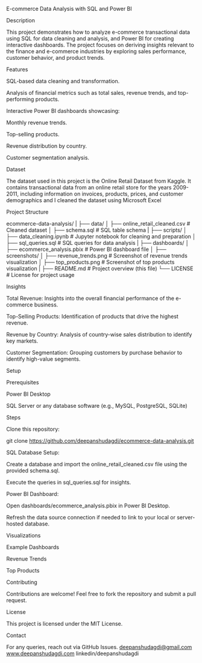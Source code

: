 E-commerce Data Analysis with SQL and Power BI

Description

This project demonstrates how to analyze e-commerce transactional data using SQL for data cleaning and analysis, and Power BI for creating interactive dashboards. The project focuses on deriving insights relevant to the finance and e-commerce industries by exploring sales performance, customer behavior, and product trends.

Features

SQL-based data cleaning and transformation.

Analysis of financial metrics such as total sales, revenue trends, and top-performing products.

Interactive Power BI dashboards showcasing:

Monthly revenue trends.

Top-selling products.

Revenue distribution by country.

Customer segmentation analysis.

Dataset

The dataset used in this project is the Online Retail Dataset from Kaggle. It contains transactional data from an online retail store for the years 2009-2011, including information on invoices, products, prices, and customer demographics and I cleaned the dataset using Microsoft Excel 

Project Structure

ecommerce-data-analysis/
|
├── data/
│   ├── online_retail_cleaned.csv      # Cleaned dataset
│   ├── schema.sql                     # SQL table schema
|
├── scripts/
│   ├── data_cleaning.ipynb            # Jupyter notebook for cleaning and preparation
│   ├── sql_queries.sql                # SQL queries for data analysis
|
├── dashboards/
│   ├── ecommerce_analysis.pbix        # Power BI dashboard file
│   ├── screenshots/
│       ├── revenue_trends.png         # Screenshot of revenue trends visualization
│       ├── top_products.png           # Screenshot of top products visualization
|
├── README.md                          # Project overview (this file)
└── LICENSE                            # License for project usage

Insights

Total Revenue: Insights into the overall financial performance of the e-commerce business.

Top-Selling Products: Identification of products that drive the highest revenue.

Revenue by Country: Analysis of country-wise sales distribution to identify key markets.

Customer Segmentation: Grouping customers by purchase behavior to identify high-value segments.

Setup

Prerequisites

Power BI Desktop

SQL Server or any database software (e.g., MySQL, PostgreSQL, SQLite)

Steps

Clone this repository:

git clone https://github.com/deepanshudagdi/ecommerce-data-analysis.git

SQL Database Setup:

Create a database and import the online_retail_cleaned.csv file using the provided schema.sql.

Execute the queries in sql_queries.sql for insights.

Power BI Dashboard:

Open dashboards/ecommerce_analysis.pbix in Power BI Desktop.

Refresh the data source connection if needed to link to your local or server-hosted database.

Visualizations

Example Dashboards

Revenue Trends



Top Products


Contributing

Contributions are welcome! Feel free to fork the repository and submit a pull request.

License

This project is licensed under the MIT License.

Contact

For any queries, reach out via GitHub Issues.
deepanshudagdi@gmail.com
www.deepanshudagdi.com
linkedin/deepanshudagdi

